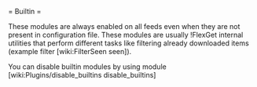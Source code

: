 = Builtin =

These modules are always enabled on all feeds even when they are not present in configuration file. These modules are usually !FlexGet internal utilities that perform different tasks like filtering already downloaded items (example filter [wiki:FilterSeen seen]).

You can disable builtin modules by using module [wiki:Plugins/disable_builtins disable_builtins]